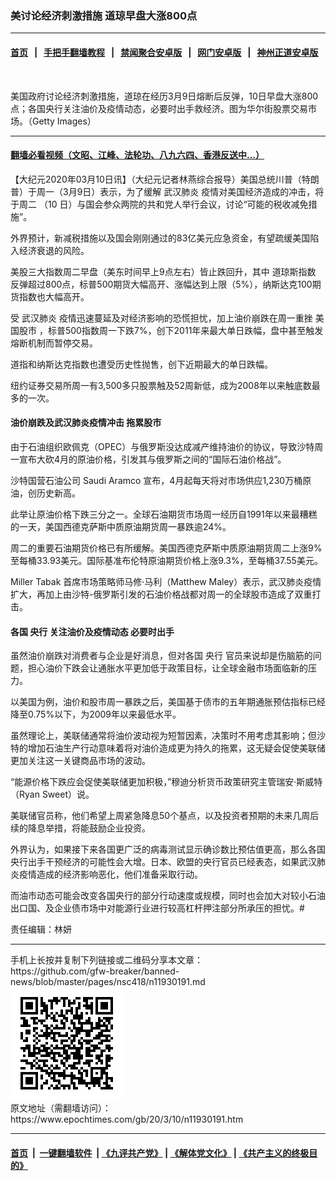 ### 美讨论经济刺激措施 道琼早盘大涨800点
------------------------

#### [首页](https://github.com/gfw-breaker/banned-news/blob/master/README.md) &nbsp;&nbsp;|&nbsp;&nbsp; [手把手翻墙教程](https://github.com/gfw-breaker/guides/wiki) &nbsp;&nbsp;|&nbsp;&nbsp; [禁闻聚合安卓版](https://github.com/gfw-breaker/bn-android) &nbsp;&nbsp;|&nbsp;&nbsp; [网门安卓版](https://github.com/oGate2/oGate) &nbsp;&nbsp;|&nbsp;&nbsp; [神州正道安卓版](https://github.com/SzzdOgate/update) 



<div><img alt="" class="aligncenter wp-post-image" src="https://i.epochtimes.com/assets/uploads/2004/09/4091332481017.jpg"/>
<div class="red16 caption">
 <p>
  美国政府讨论经济刺激措施，道琼在经历3月9日熔断后反弹，10日早盘大涨800点；各国央行关注油价及疫情动态，必要时出手救经济。图为华尔街股票交易市场。（Getty Images）
 </p>
</div>
</div><hr/>

#### [翻墙必看视频（文昭、江峰、法轮功、八九六四、香港反送中...）](https://github.com/gfw-breaker/banned-news/blob/master/pages/link3.md)

<div><p>
 【大纪元2020年03月10日讯】（大纪元记者林燕综合报导）美国总统川普（特朗普）于周一（3月9日）表示，为了缓解
 <ok href="https://www.epochtimes.com/gb/tag/%E6%AD%A6%E6%B1%89%E8%82%BA%E7%82%8E.html">
  武汉肺炎
 </ok>
 疫情对美国经济造成的冲击，将于周二 （10 日）与国会参众两院的共和党人举行会议，讨论“可能的税收减免措施”。
</p>
<p>
 外界预计，新减税措施以及国会刚刚通过的83亿美元应急资金，有望疏缓美国陷入经济衰退的风险。
</p>
<p>
 美股三大指数周二早盘（美东时间早上9点左右）皆止跌回升，其中
 <ok href="https://www.epochtimes.com/gb/tag/%E9%81%93%E7%90%BC%E6%96%AF%E6%8C%87%E6%95%B0.html">
  道琼斯指数
 </ok>
 反弹超过800点，标普500期货大幅高开、涨幅达到上限（5%），纳斯达克100期货指数也大幅高开。
</p>
<p>
 受
 <ok href="https://www.epochtimes.com/gb/tag/%E6%AD%A6%E6%B1%89%E8%82%BA%E7%82%8E.html">
  武汉肺炎
 </ok>
 疫情迅速蔓延及对经济影响的恐慌担忧，加上油价崩跌在周一重挫
 <ok href="https://www.epochtimes.com/gb/tag/%E7%BE%8E%E5%9B%BD%E8%82%A1%E5%B8%82.html">
  美国股市
 </ok>
 ，标普500指数周一下跌7%，创下2011年来最大单日跌幅，盘中甚至触发熔断机制而暂停交易。
</p>
<p>
 道指和纳斯达克指数也遭受历史性抛售，创下近期最大的单日跌幅。
</p>
<p>
 纽约证券交易所周一有3,500多只股票触及52周新低，成为2008年以来触底数最多的一次。
</p>
<h4>
 油价崩跌及武汉肺炎疫情冲击 拖累股市
</h4>
<p>
 由于石油组织欧佩克（OPEC）与俄罗斯没达成减产维持油价的协议，导致沙特周一宣布大砍4月的原油价格，引发其与俄罗斯之间的“国际石油价格战”。
</p>
<p>
 沙特国营石油公司 Saudi Aramco 宣布，4月起每天将对市场供应1,230万桶原油，创历史新高。
</p>
<p>
 此举让原油价格下跌三分之一。全球石油期货市场周一经历自1991年以来最糟糕的一天，美国西德克萨斯中质原油期货周一暴跌逾24%。
</p>
<p>
 周二的重要石油期货价格已有所缓解。美国西德克萨斯中质原油期货周二上涨9%至每桶33.93美元。国际基准布伦特原油期货价格上涨9.3%，至每桶37.55美元。
</p>
<p>
 Miller Tabak 首席市场策略师马修·马利（Matthew Maley）表示，武汉肺炎疫情扩大，再加上由沙特-俄罗斯引发的石油价格战都对周一的全球股市造成了双重打击。
</p>
<h4>
 各国
 <ok href="https://www.epochtimes.com/gb/tag/%E5%A4%AE%E8%A1%8C.html">
  央行
 </ok>
 关注油价及疫情动态 必要时出手
</h4>
<p>
 虽然油价崩跌对消费者与企业是好消息，但对各国
 <ok href="https://www.epochtimes.com/gb/tag/%E5%A4%AE%E8%A1%8C.html">
  央行
 </ok>
 官员来说却是伤脑筋的问题，担心油价下跌会让通胀水平更加低于政策目标，让全球金融市场面临新的压力。
</p>
<p>
 以美国为例，油价和股市周一暴跌之后，美国基于债市的五年期通胀预估指标已经降至0.75%以下，为2009年以来最低水平。
</p>
<p>
 虽然理论上，美联储通常将油价波动视为短暂因素，决策时不用考虑其影响；但沙特的增加石油生产行动意味着将对油价造成更为持久的拖累，这无疑会促使美联储更加关注这一关键商品市场的波动。
</p>
<p>
 “能源价格下跌应会促使美联储更加积极，”穆迪分析货币政策研究主管瑞安·斯威特（Ryan Sweet）说。
</p>
<p>
 美联储官员称，他们希望上周紧急降息50个基点，以及投资者预期的未来几周后续的降息举措，将能鼓励企业投资。
</p>
<p>
 外界认为，如果接下来各国更广泛的病毒测试显示确诊数比预估值更高，那么各国央行出手干预经济的可能性会大增。日本、欧盟的央行官员已经表态，如果武汉肺炎疫情造成的经济影响恶化，他们准备采取行动。
</p>
<p>
 而油市动态可能会改变各国央行的部分行动速度或规模，同时也会加大对较小石油出口国、及企业债市场中对能源行业进行较高杠杆押注部分所承压的担忧。#
</p>
<p>
 责任编辑：林妍
</p>
</div>
<hr/>
手机上长按并复制下列链接或二维码分享本文章：<br/>
https://github.com/gfw-breaker/banned-news/blob/master/pages/nsc418/n11930191.md <br/>
<a href='https://github.com/gfw-breaker/banned-news/blob/master/pages/nsc418/n11930191.md'><img src='https://github.com/gfw-breaker/banned-news/blob/master/pages/nsc418/n11930191.md.png'/></a> <br/>
原文地址（需翻墙访问）：https://www.epochtimes.com/gb/20/3/10/n11930191.htm


------------------------
#### [首页](https://github.com/gfw-breaker/banned-news/blob/master/README.md) &nbsp;|&nbsp; [一键翻墙软件](https://github.com/gfw-breaker/nogfw/blob/master/README.md) &nbsp;| [《九评共产党》](https://github.com/gfw-breaker/9ping.md/blob/master/README.md#九评之一评共产党是什么) | [《解体党文化》](https://github.com/gfw-breaker/jtdwh.md/blob/master/README.md) | [《共产主义的终极目的》](https://github.com/gfw-breaker/gczydzjmd.md/blob/master/README.md)


<img src='http://gfw-breaker.win/banned-news/pages/nsc418/n11930191.md' width='0px' height='0px'/>